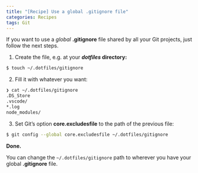 ```yaml
---
title: "[Recipe] Use a global .gitignore file"
categories: Recipes
tags: Git
---
```


If you want to use a *global* **.gitignore** file shared by all your Git projects, just follow the next steps.

1. Create the file, e.g. at your ***dotfiles* directory:**
```bash
$ touch ~/.dotfiles/gitignore
```
2. Fill it with whatever you want:
```bash
❯ cat ~/.dotfiles/gitignore
.DS_Store
.vscode/
*.log
node_modules/
```
3. Set Git’s option **core.excludesfile** to the path of the previous file:
```bash
$ git config --global core.excludesfile ~/.dotfiles/gitignore
```

**Done.**


You can change the `~/.dotfiles/gitignore` path to wherever you have your global **.gitignore** file.